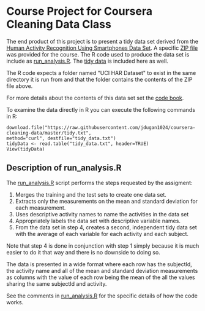 # Course Project for Coursera Cleaning Data Class

The end product of this project is to present a tidy data set derived from the 
[Human Activity Recognition Using Smartphones Data Set](http://archive.ics.uci.edu/ml/datasets/Human+Activity+Recognition+Using+Smartphones).
A specific [ZIP file](https://d396qusza40orc.cloudfront.net/getdata%2Fprojectfiles%2FUCI%20HAR%20Dataset.zip) was provided for the course.
The R code used to produce the data set is include as [run_analysis.R](run_analysis.R). The [tidy data](tidy.txt) is included here as well.

The R code expects a folder named "UCI HAR Dataset" to exist in the same
directory it is run from and that the folder contains the contents of the ZIP
file above.

For more details about the contents of this data set set the [code book](CodeBook.md).

To examine the data directly in R you can execute the following commands in R:

```
download.file("https://raw.githubusercontent.com/jdugan1024/coursera-cleaning-data/master/tidy.txt",
method="curl", destfile="tidy_data.txt")
tidyData <- read.table("tidy_data.txt", header=TRUE)
View(tidyData)
```

## Description of run_analysis.R

The [run_analysis.R](run_analysis.R) script performs the steps requested by the assigment:

1. Merges the training and the test sets to create one data set.
2. Extracts only the measurements on the mean and standard deviation for each measurement. 
3. Uses descriptive activity names to name the activities in the data set
4. Appropriately labels the data set with descriptive variable names. 
5. From the data set in step 4, creates a second, independent tidy data set with the average of each variable for each activity and each subject.

Note that step 4 is done in conjunction with step 1 simply because it is much
easier to do it that way and there is no downside to doing so.

The data is presented in a wide format where each row has the subjectId, the
activity name and all of the mean and standard deviation measurements as
columns with the value of each row being the mean of the all the values
sharing the same subjectId and activity.

See the comments in [run_analysis.R](run_analysis.R) for the specific details
of how the code works.
